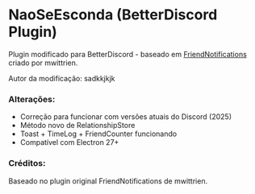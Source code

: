 # NaoSeEsconda (BetterDiscord Plugin)

Plugin modificado para BetterDiscord - baseado em [FriendNotifications](https://github.com/mwittrien/BetterDiscordAddons) criado por mwittrien.

Autor da modificação: sadkkjkjk

### Alterações:
- Correção para funcionar com versões atuais do Discord (2025)
- Método novo de RelationshipStore
- Toast + TimeLog + FriendCounter funcionando
- Compatível com Electron 27+

### Créditos:
Baseado no plugin original FriendNotifications de mwittrien.
